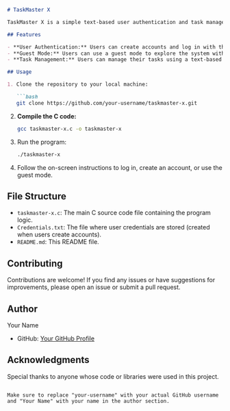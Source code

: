 
```markdown
# TaskMaster X

TaskMaster X is a simple text-based user authentication and task management system implemented in C. Users can log in with their credentials, create new accounts, or use a guest mode. After logging in, users can access a menu to manage their tasks.

## Features

- **User Authentication:** Users can create accounts and log in with their credentials.
- **Guest Mode:** Users can use a guest mode to explore the system without creating an account.
- **Task Management:** Users can manage their tasks using a text-based menu.

## Usage

1. Clone the repository to your local machine:

   ```bash
   git clone https://github.com/your-username/taskmaster-x.git
   ```

2. **Compile the C code:**

   ```bash
   gcc taskmaster-x.c -o taskmaster-x
   ```

3. Run the program:

   ```bash
   ./taskmaster-x
   ```

4. Follow the on-screen instructions to log in, create an account, or use the guest mode.

## File Structure

- `taskmaster-x.c`: The main C source code file containing the program logic.
- `Credentials.txt`: The file where user credentials are stored (created when users create accounts).
- `README.md`: This README file.

## Contributing

Contributions are welcome! If you find any issues or have suggestions for improvements, please open an issue or submit a pull request.

## Author

Your Name
- GitHub: [Your GitHub Profile](https://github.com/KushKansal)

## Acknowledgments

Special thanks to anyone whose code or libraries were used in this project.
```

Make sure to replace "your-username" with your actual GitHub username and "Your Name" with your name in the author section.
